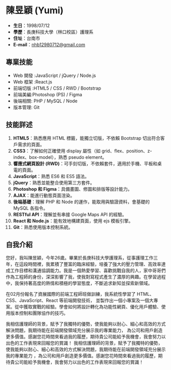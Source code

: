 # 陳昱穎 (Yumi)
- **生日**：1998/07/12
- **學歷**：長庚科技大學（林口校區）護理系
- **住址**：台南市
- **E-mail**：nhb12980712@gmail.com

## 專業技能
- Web 開發 :JavaScript / jQuery / Node.js
- Web 框架 :React.js
- 前端切版 :HTML5 / CSS / RWD / Bootstrap
- 前端美編:Photoshop (PS) / Figma
- 後端相關: PHP / MySQL / Node
- 版本管理: Git

## 技能詳述
1. **HTML5**：熟悉應用 HTML 標籤，能獨立切版，不依賴 Bootstrap 切出符合客戶需求的頁面。
2. **CSS3**：了解如何正確使用 display 屬性（如 grid、flex、position、z-index、box-model），熟悉 pseudo element。
3. **響應式網頁設計 (RWD)**：可手刻切版，不依賴套件，適用於手機、平板和桌電的頁面。
4. **JavaScript**：熟悉 ES6 和 ES5 語法。
5. **jQuery**：熟悉並能整合使用第三方套件。
6. **Photoshop 和 Figma**：具備畫圖、修圖和排版等設計能力。
7. **AJAX**：能進行動態頁面渲染。
8. **後端基礎**：理解 PHP 和 Node 的運作，能取用與驗證資料，會基礎的 MySQL 各指令。
9. **RESTful API**：理解並有串接 Google Maps API 的經驗。
10. **React 和 Node.js**：能有效地構建頁面，使用 ejs 模板引擎。
11. **Git**：熟悉使用版本控制系統。

## 自我介紹
您好，我叫陳昱穎，今年26歲。畢業於長庚科技大學護理系，從事護理工作三年，在這段時間裡，我累積了豐富的臨床經驗，培養了強大的壓力管理、高效率達成工作目標和溝通協調能力。我是一個熱愛學習、喜歡挑戰自我的人，家中哥哥們作為工程師的身份，深深影響了我，使我對寫程式產生了濃厚的興趣。在學習過程中，我保持著高度的熱情和積極的學習態度，不斷追求新知並探索新領域。

在02月份報名了資展國際的前端工程師班做訓練，我系統性學習了 HTML、CSS、JavaScript、React 等前端開發技術，
並製作出一個小專案及一個大專案。從中獲取實戰的經驗。學會如何將設計轉化為功能性網頁、優化用戶體驗、使用版本控制和團隊協作的技巧。

我相信護理師的背景，賦予了我獨特的優勢，使我能夠以耐心、細心和高效的方式解決問題，我期待能在前端開發領域充分展示我的專業能力，
為公司和用戶創造更多價值。感謝您花時間來看過我的履歷，期待貴公司能給予我機會，我會努力以出色的工作表現來回報您的賞識！
我相信護理師的背景，賦予了我獨特的優勢，使我能夠以耐心、細心和高效的方式解決問題，我期待能在前端開發領域充分展示我的專業能力 ，為公司和用戶創造更多價值。感謝您花時間來看過我的履歷，期待貴公司能給予我機會，我會努力以出色的工作表現來回報您的賞識！
